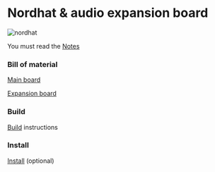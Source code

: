 # Nordhat & audio expansion board

![nordhat](images/21.jpg)

You must read the [Notes](hardware/notes.md)

### Bill of material
[Main board](hardware/bom/BOM_mainboard_nordhat.csv)

[Expansion board](hardware/bom/BOM_expansion_board_nordhat.csv)

### Build

[Build](hardware/build.md) instructions

### Install

[Install](files/install.md) (optional)
